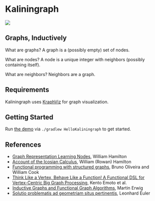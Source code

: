 # Kaliningraph

![](https://upload.wikimedia.org/wikipedia/commons/1/15/Image-Koenigsberg%2C_Map_by_Merian-Erben_1652.jpg)

## Graphs, Inductively

What are graphs? A graph is a (possibly empty) set of nodes.

What are nodes? A node is a unique integer with neighbors (possibly containing itself).

What are neighbors? Neighbors are a graph.

## Requirements

Kaliningraph uses [KraphViz](https://github.com/nidi3/graphviz-java#kotlin-dsl) for graph visualization.

## Getting Started

Run [the demo](src/main/kotlin/edu/mcgill/kaliningraph/HelloKaliningraph.kt) via `./gradlew HelloKaliningraph` to get started.

## References

* [Graph Representation Learning Nodes](https://cs.mcgill.ca/~wlh/comp766/notes.html), William Hamilton
* [Account of the Icosian Calculus](http://www.kurims.kyoto-u.ac.jp/EMIS/classics/Hamilton/PRIAIcos.pdf), William (Rowan) Hamilton
* [Functional programming with structured graphs](http://www.cs.utexas.edu/~wcook/Drafts/2012/graphs.pdf), Bruno Oliveira and William Cook
* [Think Like a Vertex, Behave Like a Function! A Functional DSL for Vertex-Centric Big Graph Processing](http://research.nii.ac.jp/~hu/pub/icfp16.pdf), Kento Emoto et al.
* [Inductive Graphs and Functional Graph Algorithms](http://citeseerx.ist.psu.edu/viewdoc/download?doi=10.1.1.28.9377&rep=rep1&type=pdf), Martin Erwig
* [Solutio problematis ad geometriam situs pertinentis](http://eulerarchive.maa.org/docs/originals/E053.pdf), Leonhard Euler